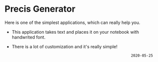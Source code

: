 # Precis Generator

Here is one of the simplest applications, which can really help you.
- This application takes text and places it on your notebook with handwrited font. 
- There is a lot of customization and it's really simple!
  
                                                            2020-05-25